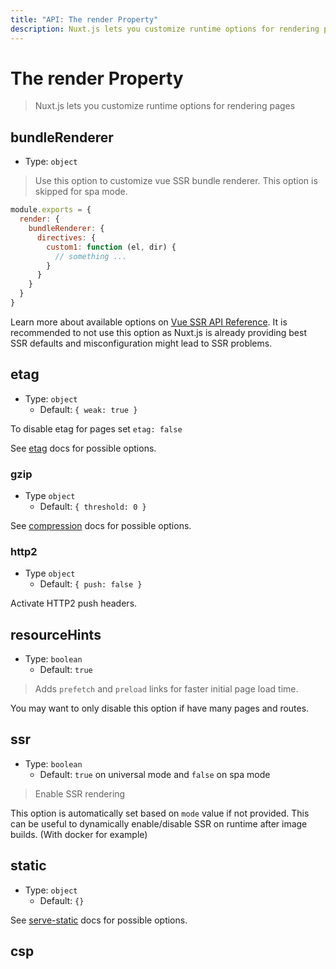 ```yaml
---
title: "API: The render Property"
description: Nuxt.js lets you customize runtime options for rendering pages
---
```


# The render Property

> Nuxt.js lets you customize runtime options for rendering pages

## bundleRenderer
- Type: `object`

> Use this option to customize vue SSR bundle renderer. This option is skipped for spa mode.

```js
module.exports = {
  render: {
    bundleRenderer: {
      directives: {
        custom1: function (el, dir) {
          // something ...
        }
      }
    }
  }
}
```

Learn more about available options on [Vue SSR API Reference](https://ssr.vuejs.org/en/api.html#renderer-options).
It is recommended to not use this option as Nuxt.js is already providing best SSR defaults and misconfiguration might lead to SSR problems.

## etag
- Type: `object`
  - Default: `{ weak: true }`

To disable etag for pages set `etag: false`

See [etag](https://www.npmjs.com/package/etag) docs for possible options.

### gzip
- Type `object`
  - Default: `{ threshold: 0 }`

See [compression](https://www.npmjs.com/package/compression) docs for possible options.

### http2
- Type `object`
  - Default: `{ push: false }`

Activate HTTP2 push headers.

## resourceHints
- Type: `boolean`
  - Default: `true`

> Adds `prefetch` and `preload` links for faster initial page load time.

You may want to only disable this option if have many pages and routes. 

## ssr
- Type: `boolean`
  - Default: `true` on universal mode and `false` on spa mode

> Enable SSR rendering

This option is automatically set based on `mode` value if not provided. 
This can be useful to dynamically enable/disable SSR on runtime after image builds. (With docker for example)

## static
- Type: `object`
  - Default: `{}`

See [serve-static](https://www.npmjs.com/package/serve-static) docs for possible options.

## csp
